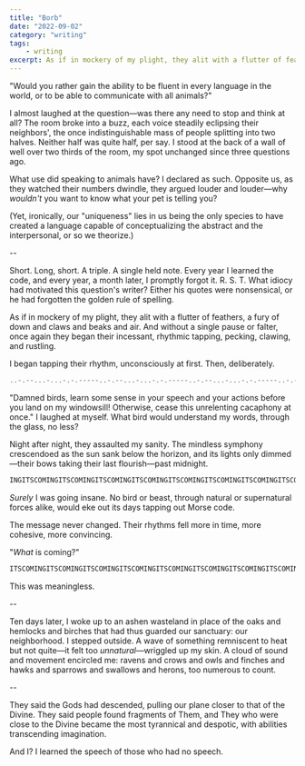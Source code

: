```yaml
---
title: "Borb"
date: "2022-09-02"
category: "writing"
tags: 
	- writing
excerpt: As if in mockery of my plight, they alit with a flutter of feathers, a fury of down and claws and beaks and air. And without a single pause or falter, once again they began their incessant, rhythmic tapping, pecking, clawing, and rustling...
---
```


"Would you rather gain the ability to be fluent in every language in the world, or to be able to communicate with all animals?"

I almost laughed at the question—was there any need to stop and think at all? The room broke into a buzz, each voice steadily eclipsing their neighbors', the once indistinguishable mass of people splitting into two halves. Neither half was quite half, per say. I stood at the back of a wall of well over two thirds of the room, my spot unchanged since three questions ago.

What use did speaking to animals have? I declared as such. Opposite us, as they watched their numbers dwindle, they argued louder and louder—why *wouldn't* you want to know what your pet is telling you?

(Yet, ironically, our "uniqueness" lies in us being the only species to have created a language capable of conceptualizing the abstract and the interpersonal, or so we theorize.)

--

Short. Long, short. A triple. A single held note. Every year I learned the code, and every year, a month later, I promptly forgot it. R. S. T. What idiocy had motivated this question's writer? Either his quotes were nonsensical, or he had forgotten the golden rule of spelling.

As if in mockery of my plight, they alit with a flutter of feathers, a fury of down and claws and beaks and air. And without a single pause or falter, once again they began their incessant, rhythmic tapping, pecking, clawing, and rustling. 

I began tapping their rhythm, unconsciously at first. Then, deliberately. 

```cpp
..-.--...-...-.-.-----..-.--...-...-.-.-----..-.--...-...-.-.-----..-.--...-...-.-.-----
```

"Damned birds, learn some sense in your speech and your actions before you land on my windowsill! Otherwise, cease this unrelenting cacaphony at once." I laughed at myself. What bird would understand my words, through the glass, no less? 

Night after night, they assaulted my sanity. The mindless symphony crescendoed as the sun sank below the horizon, and its lights only dimmed—their bows taking their last flourish—past midnight. 

```cpp
INGITSCOMINGITSCOMINGITSCOMINGITSCOMINGITSCOMINGITSCOMINGITSCOMINGITSCOMINGITSCOMINGITSC
```

*Surely* I was going insane. No bird or beast, through natural or supernatural forces alike, would eke out its days tapping out Morse code. 

The message never changed. Their rhythms fell more in time, more cohesive, more convincing. 

"*What* is coming?"

```cpp
ITSCOMINGITSCOMINGITSCOMINGITSCOMINGITSCOMINGITSCOMINGITSCOMINGITSCOMINGITSCOMINGITSCOMI
```

This was meaningless. 

--

Ten days later, I woke up to an ashen wasteland in place of the oaks and hemlocks and birches that had thus guarded our sanctuary: our neighborhood. I stepped outside. A wave of something remniscent to heat but not quite—it felt too *unnatural*—wriggled up my skin. A cloud of sound and movement encircled me: ravens and crows and owls and finches and hawks and sparrows and swallows and herons, too numerous to count. 

--

They said the Gods had descended, pulling our plane closer to that of the Divine. They said people found fragments of Them, and They who were close to the Divine became the most tyrannical and despotic, with abilities transcending imagination. 

And I? I learned the speech of those who had no speech. 